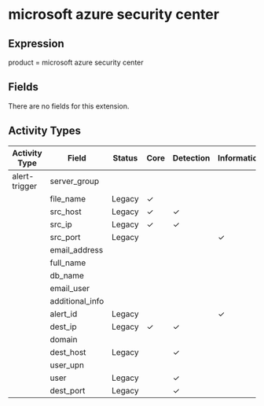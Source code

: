 microsoft azure security center
===============================

Expression
----------

product = microsoft azure security center

Fields
------

There are no fields for this extension.

Activity Types
--------------

| Activity Type | Field           | Status | Core     | Detection | Informational |
| ------------- | --------------- | ------ | -------- | --------- | ------------- |
| alert-trigger | server_group    |        |          |           |               |
|               | file_name       | Legacy | &#10003; |           |               |
|               | src_host        | Legacy | &#10003; | &#10003;  |               |
|               | src_ip          | Legacy | &#10003; | &#10003;  |               |
|               | src_port        | Legacy |          |           | &#10003;      |
|               | email_address   |        |          |           |               |
|               | full_name       |        |          |           |               |
|               | db_name         |        |          |           |               |
|               | email_user      |        |          |           |               |
|               | additional_info |        |          |           |               |
|               | alert_id        | Legacy |          |           | &#10003;      |
|               | dest_ip         | Legacy | &#10003; | &#10003;  |               |
|               | domain          |        |          |           |               |
|               | dest_host       | Legacy |          | &#10003;  |               |
|               | user_upn        |        |          |           |               |
|               | user            | Legacy |          | &#10003;  |               |
|               | dest_port       | Legacy |          | &#10003;  |               |

